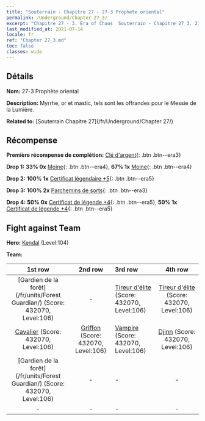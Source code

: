 ```yaml
---
title: "Souterrain - Chapitre 27 - 27-3 Prophète oriental"
permalink: /Underground/Chapter 27_3/
excerpt: "Chapitre 27 - 3. Era of Chaos  Souterrain - Chapitre 27_3. 27-3 Prophète oriental"
last_modified_at: 2021-07-14
locale: fr
ref: "Chapter 27_3.md"
toc: false
classes: wide
---
```


## Détails

 **Nom:** 27-3 Prophète oriental

 **Description:** Myrrhe, or et mastic, tels sont les offrandes pour le Messie de la Lumière.

 **Related to:** [Souterrain Chapitre 27](/fr/Underground/Chapter 27/)

## Récompense

 **Première récompense de complétion:** [Clé d'argent](/ItemsFR/con_693/){: .btn .btn--era3}

 **Drop 1:** **33% 0x** [Moine](/ItemsFR/unt_194/){: .btn .btn--era4}, **67% 1x** [Moine](/ItemsFR/unt_194/){: .btn .btn--era4}

 **Drop 2:** **100% 1x** [Certificat légendaire +5](/ItemsFR/mat_102/){: .btn .btn--era5}

 **Drop 3:** **100% 2x** [Parchemins de sorts](/ItemsFR/con_694/){: .btn .btn--era3}

 **Drop 4:** **50% 0x** [Certificat de légende +4](/ItemsFR/mat_95/){: .btn .btn--era5}, **50% 1x** [Certificat de légende +4](/ItemsFR/mat_95/){: .btn .btn--era5}


## Fight against Team
 **Hero:** [Kendal](/fr/heroes/Kendal/) (Level:104)

 **Team:**


  | 1st row | 2nd row | 3rd row | 4th row |
  |:----:|:----:|:----|:----:|
  | [Gardien de la forêt](/fr/units/Forest Guardian/) (Score: 432070, Level:106)  | - | [Tireur d'élite](/fr/units/Sharpshooter/) (Score: 432070, Level:106)  | [Tireur d'élite](/fr/units/Sharpshooter/) (Score: 432070, Level:106)  |
  | [Cavalier](/fr/units/Cavalier/) (Score: 432070, Level:106)  | [Griffon](/fr/units/Griffin/) (Score: 432070, Level:106)  | [Vampire](/fr/units/Vampire/) (Score: 432070, Level:106)  | [Djinn](/fr/units/Genie/) (Score: 432070, Level:106)  |
  | [Gardien de la forêt](/fr/units/Forest Guardian/) (Score: 432070, Level:106)  | - | - | - |
  | - | - | - | - |


